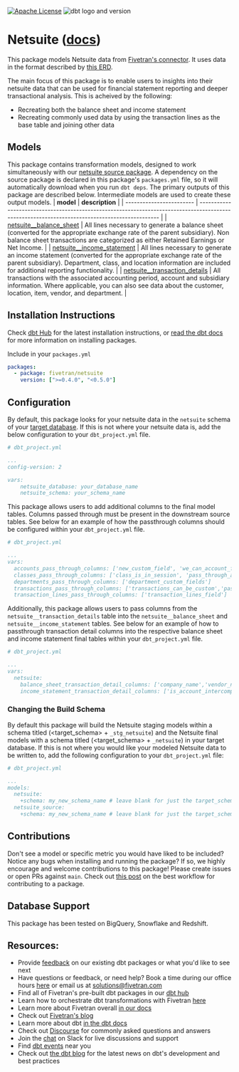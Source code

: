 [![Apache License](https://img.shields.io/badge/License-Apache%202.0-blue.svg)](https://opensource.org/licenses/Apache-2.0) ![dbt logo and version](https://img.shields.io/static/v1?logo=dbt&label=dbt-version&message=0.20.x&color=orange)
# Netsuite ([docs](https://dbt-netsuite.netlify.app/))

This package models Netsuite data from [Fivetran's connector](https://fivetran.com/docs/applications/netsuite). It uses data in the format described by [this ERD](https://fivetran.com/docs/applications/netsuite-suiteanalytics#schemainformation).

The main focus of this package is to enable users to insights into their netsuite data that can be used for financial statement reporting and deeper transactional analysis. This is acheived by the following:
- Recreating both the balance sheet and income statement
- Recreating commonly used data by using the transaction lines as the base table and joining other data

## Models
This package contains transformation models, designed to work simultaneously with our [netsuite source package](https://github.com/fivetran/dbt_netsuite_source). A dependency on the source package is declared in this package's `packages.yml` file, so it will automatically download when you run `dbt deps`. The primary outputs of this package are described below. Intermediate models are used to create these output models.
| **model**                | **description**                                                                                                                                |
| ------------------------ | ---------------------------------------------------------------------------------------------------------------------------------------------- |
| [netsuite__balance_sheet](https://github.com/fivetran/dbt_netsuite/blob/master/models/netsuite__balance_sheet.sql)             | All lines necessary to generate a balance sheet (converted for the appropriate exchange rate of the parent subsidiary). Non balance sheet transactions are categorized as either Retained Earnings or Net Income. |
| [netsuite__income_statement](https://github.com/fivetran/dbt_netsuite/blob/master/models/netsuite__income_statement.sql)       | All lines necessary to generate an income statement (converted for the appropriate exchange rate of the parent subsidiary). Department, class, and location information are included for additional reporting functionality. |
| [netsuite__transaction_details](https://github.com/fivetran/dbt_netsuite/blob/master/models/netsuite__transaction_details.sql) | All transactions with the associated accounting period, account and subsidiary information. Where applicable, you can also see data about the customer, location, item, vendor, and department. |

## Installation Instructions
Check [dbt Hub](https://hub.getdbt.com/) for the latest installation instructions, or [read the dbt docs](https://docs.getdbt.com/docs/package-management) for more information on installing packages.

Include in your `packages.yml`

```yaml
packages:
  - package: fivetran/netsuite
    version: [">=0.4.0", "<0.5.0"]
```

## Configuration
By default, this package looks for your netsuite data in the `netsuite` schema of your [target database](https://docs.getdbt.com/docs/running-a-dbt-project/using-the-command-line-interface/configure-your-profile). 
If this is not where your netsuite data is, add the below configuration to your `dbt_project.yml` file.

```yml
# dbt_project.yml

...
config-version: 2

vars:
    netsuite_database: your_database_name
    netsuite_schema: your_schema_name
```
This package allows users to add additional columns to the final model tables. 
Columns passed through must be present in the downstream source tables. See 
below for an example of how the passthrough columns should be configured within your `dbt_project.yml` file.

```yml
# dbt_project.yml

...
vars:
  accounts_pass_through_columns: ['new_custom_field', 'we_can_account_for_that']
  classes_pass_through_columns: ['class_is_in_session', 'pass_through_additional_fields_here']
  departments_pass_through_columns: ['department_custom_fields']
  transactions_pass_through_columns: ['transactions_can_be_custom','pass_this_transaction_field_on']
  transaction_lines_pass_through_columns: ['transaction_lines_field']
```

Additionally, this package allows users to pass columns from the `netsuite__transaction_details` table into
the `netsuite__balance_sheet` and `netsuite__income_statement` tables. See below for an example
of how to passthrough transaction detail columns into the respective balance sheet and income statement final tables
within your `dbt_project.yml` file.

```yml
# dbt_project.yml

...
vars:
  netsuite:
    balance_sheet_transaction_detail_columns: ['company_name','vendor_name']
    income_statement_transaction_detail_columns: ['is_account_intercompany','location_name']

```

### Changing the Build Schema
By default this package will build the Netsuite staging models within a schema titled (<target_schema> + `_stg_netsuite`) and the Netsuite final models with a schema titled (<target_schema> + `_netsuite`) in your target database. If this is not where you would like your modeled Netsuite data to be written to, add the following configuration to your `dbt_project.yml` file:

```yml
# dbt_project.yml 

...
models:
  netsuite:
    +schema: my_new_schema_name # leave blank for just the target_schema
  netsuite_source:
    +schema: my_new_schema_name # leave blank for just the target_schema
```


## Contributions
Don't see a model or specific metric you would have liked to be included? Notice any bugs when installing 
and running the package? If so, we highly encourage and welcome contributions to this package! 
Please create issues or open PRs against `main`. Check out [this post](https://discourse.getdbt.com/t/contributing-to-a-dbt-package/657) on the best workflow for contributing to a package.

## Database Support
This package has been tested on BigQuery, Snowflake and Redshift.

## Resources:
- Provide [feedback](https://www.surveymonkey.com/r/DQ7K7WW) on our existing dbt packages or what you'd like to see next
- Have questions or feedback, or need help? Book a time during our office hours [here](https://calendly.com/fivetran-solutions-team/fivetran-solutions-team-office-hours) or email us at solutions@fivetran.com
- Find all of Fivetran's pre-built dbt packages in our [dbt hub](https://hub.getdbt.com/fivetran/)
- Learn how to orchestrate dbt transformations with Fivetran [here](https://fivetran.com/docs/transformations/dbt)
- Learn more about Fivetran overall [in our docs](https://fivetran.com/docs)
- Check out [Fivetran's blog](https://fivetran.com/blog)
- Learn more about dbt [in the dbt docs](https://docs.getdbt.com/docs/introduction)
- Check out [Discourse](https://discourse.getdbt.com/) for commonly asked questions and answers
- Join the [chat](http://slack.getdbt.com/) on Slack for live discussions and support
- Find [dbt events](https://events.getdbt.com) near you
- Check out [the dbt blog](https://blog.getdbt.com/) for the latest news on dbt's development and best practices
